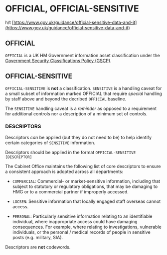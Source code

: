 # OFFICIAL, OFFICIAL-SENSITIVE

h/t [https://www.gov.uk/guidance/official-sensitive-data-and-it](https://www.gov.uk/guidance/official-sensitive-data-and-it)

## OFFICIAL

`OFFICIAL` is a UK HM Government information asset classification under the [Government Security Classifications Policy \(GSCP\)](https://www.gov.uk/government/publications/government-security-classifications).

## OFFICIAL-SENSITIVE

`OFFICIAL-SENSITIVE` is **not** a classification. `SENSITIVE` is a handling caveat for a small subset of information marked OFFICIAL that require *special* handling by staff above and beyond the decribed `OFFICIAL` baseline.

The `SENSITIVE` handling caveat is a *reminder* as opposed to a requirement for additional controls nor a description of a minimum set of controls.

### DESCRIPTORS

Descriptors *can* be applied \(but they do not need to be\) to help identify certain categories of `SENSITIVE` information.

Descriptors should be applied in the format `OFFICIAL-SENSITIVE [DESCRIPTOR]`

The Cabinet Office maintains the following list of core descriptors to ensure a consistent approach is adopted across all departments:

-   `COMMERCIAL`: Commercial- or market-sensitive information, including that subject to statutory or regulatory obligations, that may be damaging to HMG or to a commercial partner if improperly accessed.

-   `LOCSEN`: Sensitive information that locally engaged staff overseas cannot access.

-   `PERSONAL`: Particularly sensitive information relating to an identifiable individual, where inappropriate access could have damaging consequences. For example, where relating to investigations, vulnerable individuals, or the personal / medical records of people in sensitive posts \(e.g. military, SIA\).


Descriptors are **not** codewords.

